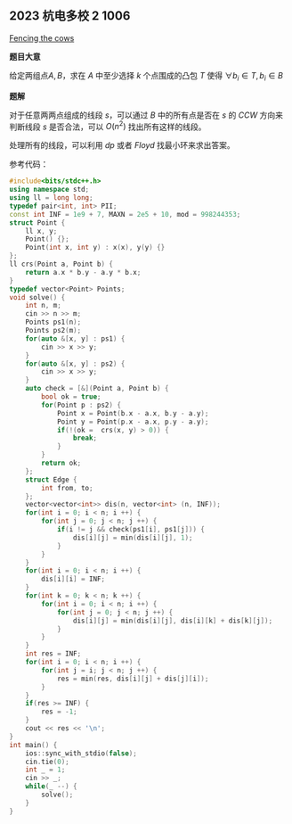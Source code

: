 ## 2023 杭电多校 2 1006

[Fencing the cows](https://acm.hdu.edu.cn/showproblem.php?pid=7292)

**题目大意**

给定两组点$A, B$，求在 $A$ 中至少选择 $k$ 个点围成的凸包 $T$ 使得 $\forall b_i \in T, b_i \in B$

**题解**

对于任意两两点组成的线段 $s$，可以通过 $B$ 中的所有点是否在 $s$ 的 $CCW$ 方向来判断线段 $s$ 是否合法，可以 $O(n^2)$ 找出所有这样的线段。

处理所有的线段，可以利用 $dp$ 或者 $Floyd$ 找最小环来求出答案。

参考代码：

```cpp
#include<bits/stdc++.h>
using namespace std;
using ll = long long;
typedef pair<int, int> PII;
const int INF = 1e9 + 7, MAXN = 2e5 + 10, mod = 998244353;
struct Point {
    ll x, y;
    Point() {};
    Point(int x, int y) : x(x), y(y) {}
};
ll crs(Point a, Point b) {
    return a.x * b.y - a.y * b.x;
}
typedef vector<Point> Points;
void solve() {
    int n, m;
    cin >> n >> m;
    Points ps1(n);
    Points ps2(m);
    for(auto &[x, y] : ps1) {
        cin >> x >> y;
    }
    for(auto &[x, y] : ps2) {
        cin >> x >> y;
    }
    auto check = [&](Point a, Point b) {
        bool ok = true;
        for(Point p : ps2) {
            Point x = Point(b.x - a.x, b.y - a.y);
            Point y = Point(p.x - a.x, p.y - a.y);            
            if(!(ok =  crs(x, y) > 0)) {
                break;
            }
        }
        return ok;
    };
    struct Edge {
        int from, to;
    };
    vector<vector<int>> dis(n, vector<int> (n, INF));
    for(int i = 0; i < n; i ++) {
        for(int j = 0; j < n; j ++) {
            if(i != j && check(ps1[i], ps1[j])) {
                dis[i][j] = min(dis[i][j], 1);
            }
        }
    }
    for(int i = 0; i < n; i ++) {
        dis[i][i] = INF;
    }
    for(int k = 0; k < n; k ++) {
        for(int i = 0; i < n; i ++) {
            for(int j = 0; j < n; j ++) {
                dis[i][j] = min(dis[i][j], dis[i][k] + dis[k][j]);
            }
        }
    }
    int res = INF;
    for(int i = 0; i < n; i ++) {
        for(int j = i; j < n; j ++) {
            res = min(res, dis[i][j] + dis[j][i]);
        }
    }
    if(res >= INF) {
        res = -1;
    }
    cout << res << '\n';
}
int main() {
    ios::sync_with_stdio(false);
    cin.tie(0);
    int _ = 1;
    cin >> _;
    while(_ --) {
        solve();
    }
}
```